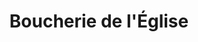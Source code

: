 ---
title: "Boucherie de l'Église"
url: /saint-leu-la-foret/boucherie-de-leglise/
shop: boucherie
---